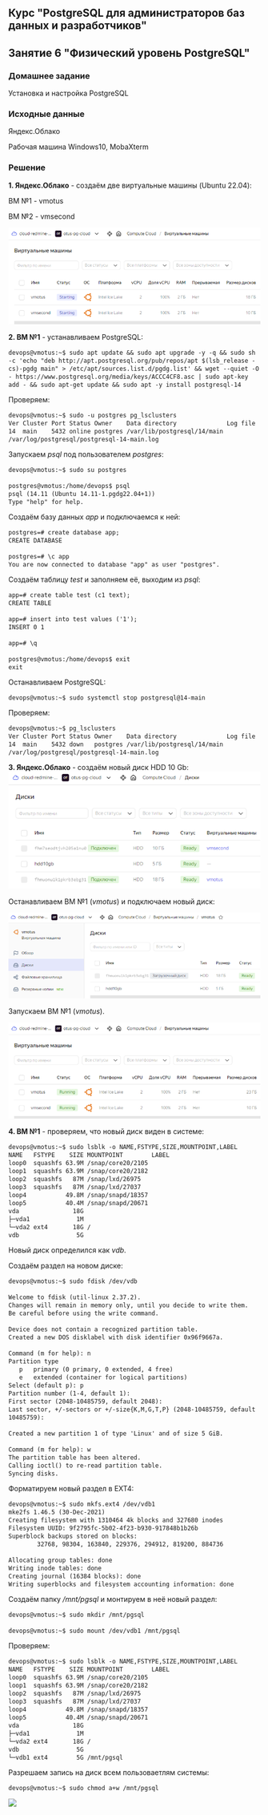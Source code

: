 ## Курс "PostgreSQL для администраторов баз данных и разработчиков"

## Занятие 6 "Физический уровень PostgreSQL"

### Домашнее задание
Установка и настройка PostgreSQL

### Исходные данные

Яндекс.Облако

Рабочая машина Windows10, MobaXterm


### Решение

**1. Яндекс.Облако** - создаём две виртуальные машины (Ubuntu 22.04):

ВМ №1 - vmotus

ВМ №2 - vmsecond

![yc-vm2.png](https://raw.githubusercontent.com/KstatyStudio/OTUS_PostgreSQL/be2963fe0968e0e493fc82eadfc41fba6575a43d/yc-vm2.png)


**2. ВМ №1** - устанавливаем PostgreSQL:
```
devops@vmotus:~$ sudo apt update && sudo apt upgrade -y -q && sudo sh -c 'echo "deb http://apt.postgresql.org/pub/repos/apt $(lsb_release -cs)-pgdg main" > /etc/apt/sources.list.d/pgdg.list' && wget --quiet -O - https://www.postgresql.org/media/keys/ACCC4CF8.asc | sudo apt-key add - && sudo apt-get update && sudo apt -y install postgresql-14
```

Проверяем:
```
devops@vmotus:~$ sudo -u postgres pg_lsclusters
Ver Cluster Port Status Owner    Data directory              Log file
14  main    5432 online postgres /var/lib/postgresql/14/main /var/log/postgresql/postgresql-14-main.log
```

Запускаем _psql_ под пользователем _postgres_:
```
devops@vmotus:~$ sudo su postgres

postgres@vmotus:/home/devops$ psql
psql (14.11 (Ubuntu 14.11-1.pgdg22.04+1))
Type "help" for help.
```

Создаём базу данных _app_ и подключаемся к ней:
```
postgres=# create database app;
CREATE DATABASE

postgres=# \c app
You are now connected to database "app" as user "postgres".
```

Создаём таблицу _test_ и заполняем её, выходим из _psql_:
```
app=# create table test (c1 text);
CREATE TABLE

app=# insert into test values ('1');
INSERT 0 1

app=# \q

postgres@vmotus:/home/devops$ exit
exit
```

Останавливаем PostgreSQL:
```
devops@vmotus:~$ sudo systemctl stop postgresql@14-main
```

Проверяем:
```
devops@vmotus:~$ pg_lsclusters
Ver Cluster Port Status Owner    Data directory              Log file
14  main    5432 down   postgres /var/lib/postgresql/14/main /var/log/postgresql/postgresql-14-main.log
```

**3. Яндекс.Облако** - создаём новый диск HDD 10 Gb:
![yc-hdd.png](https://raw.githubusercontent.com/KstatyStudio/OTUS_PostgreSQL/268b8bbc03ce84bc19458d5cd27d7b68b7c5118f/yc-hdd.png)

Останавливаем ВМ №1 (_vmotus_) и подключаем новый диск:

![yc-hdd-vm.png](https://raw.githubusercontent.com/KstatyStudio/OTUS_PostgreSQL/268b8bbc03ce84bc19458d5cd27d7b68b7c5118f/yc-hdd-vm.png)

Запускаем ВМ №1 (_vmotus_).

![yc-hdd-vm.png](https://raw.githubusercontent.com/KstatyStudio/OTUS_PostgreSQL/b04935f6a9e44419f03f63cdeef8661437396b3b/yc-vm3.png)

**4. ВМ №1** - проверяем, что новый диск виден в системе:
```
devops@vmotus:~$ sudo lsblk -o NAME,FSTYPE,SIZE,MOUNTPOINT,LABEL
NAME   FSTYPE    SIZE MOUNTPOINT        LABEL
loop0  squashfs 63.9M /snap/core20/2105
loop1  squashfs 63.9M /snap/core20/2182
loop2  squashfs   87M /snap/lxd/26975
loop3  squashfs   87M /snap/lxd/27037
loop4           49.8M /snap/snapd/18357
loop5           40.4M /snap/snapd/20671
vda               18G
├─vda1             1M
└─vda2 ext4       18G /
vdb                5G
```

Новый диск определился как _vdb_.

Создаём раздел на новом диске:
```
devops@vmotus:~$ sudo fdisk /dev/vdb

Welcome to fdisk (util-linux 2.37.2).
Changes will remain in memory only, until you decide to write them.
Be careful before using the write command.

Device does not contain a recognized partition table.
Created a new DOS disklabel with disk identifier 0x96f9667a.

Command (m for help): n
Partition type
   p   primary (0 primary, 0 extended, 4 free)
   e   extended (container for logical partitions)
Select (default p): p
Partition number (1-4, default 1):
First sector (2048-10485759, default 2048):
Last sector, +/-sectors or +/-size{K,M,G,T,P} (2048-10485759, default 10485759):

Created a new partition 1 of type 'Linux' and of size 5 GiB.

Command (m for help): w
The partition table has been altered.
Calling ioctl() to re-read partition table.
Syncing disks.
```

Форматируем новый раздел в EXT4:
```
devops@vmotus:~$ sudo mkfs.ext4 /dev/vdb1
mke2fs 1.46.5 (30-Dec-2021)
Creating filesystem with 1310464 4k blocks and 327680 inodes
Filesystem UUID: 9f2795fc-5b02-4f23-b930-917848b1b26b
Superblock backups stored on blocks:
        32768, 98304, 163840, 229376, 294912, 819200, 884736

Allocating group tables: done
Writing inode tables: done
Creating journal (16384 blocks): done
Writing superblocks and filesystem accounting information: done
```

Создаём папку _/mnt/pgsql_ и монтируем в неё новый раздел:
```
devops@vmotus:~$ sudo mkdir /mnt/pgsql

devops@vmotus:~$ sudo mount /dev/vdb1 /mnt/pgsql
```

Проверяем:
```
devops@vmotus:~$ sudo lsblk -o NAME,FSTYPE,SIZE,MOUNTPOINT,LABEL
NAME   FSTYPE    SIZE MOUNTPOINT        LABEL
loop0  squashfs 63.9M /snap/core20/2105
loop1  squashfs 63.9M /snap/core20/2182
loop2  squashfs   87M /snap/lxd/26975
loop3  squashfs   87M /snap/lxd/27037
loop4           49.8M /snap/snapd/18357
loop5           40.4M /snap/snapd/20671
vda               18G
├─vda1             1M
└─vda2 ext4       18G /
vdb                5G
└─vdb1 ext4        5G /mnt/pgsql
```

Разрешаем запись на диск всем пользоваетлям системы:
```
devops@vmotus:~$ sudo chmod a+w /mnt/pgsql
```






<code><img height="30" src="https://cdn.jsdelivr.net/npm/simple-icons@3.13.0/icons/postgresql.svg"></code>

